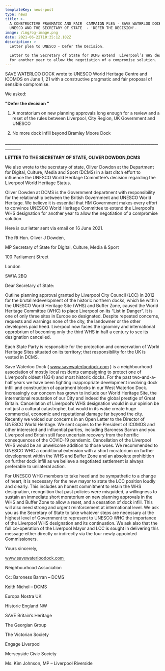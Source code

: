```yaml
---
templateKey: news-post
type: news
title: >-
  A CONSTRUCTIVE PRAGMATIC AND FAIR  CAMPAIGN PLEA - SAVE WATERLOO DOCK  TO
  UNESCO AND THE SECRETARY OF STATE  - 'DEFER THE DECISION'.  
image: /img/og-image.png
date: 2021-06-22T10:35:12.102Z
description: >
  Letter plea to UNESCO - Defer the Decision.

  Letter to the Secretary of State for DCMS extend  Liverpool’s WHS designation
  for another year to allow the negotiation of a compromise solution.
---
```

SAVE WATERLOO DOCK wrote to UNESCO World Heritage Centre and ICOMOS on June 1, 21 with a constructive pragmatic and fair proposal of  sensible compromise. 

We asked:

**"Defer the decision "**

1. A moratorium on new planning approvals long enough for a review and a reset of the rules between Liverpool, City Region, UK Government and UNESCO

2. No more dock infill beyond Bramley Moore Dock

\_\_\_\_\_\_\_\_\_\_\_\_\_\_\_\_\_\_\_\_\_\_\_\_\_\_\_\_\_\_\_\_\_\_\_\_\_\_\_\_\_\_\_\_\_\_\_\_\_\_\_\_\_\_\_\_\_\_\_\_\_\_\_\_\_\_\_\_\_\_\_\_\_\_\_\_\_\_\_\_\_\_\_\_\_\_



**LETTER TO THE SECRETARY OF STATE, OLIVER DOWDON,DCMS**

 We also wrote to the secretary of state, Oliver Dowdon at the Department for Digital, Culture, Media and Sport (DCMS) in  a last ditch effort to influence the UNESCO World Heritage Committee’s decision regarding the Liverpool World Heritage Status. 

Oliver Dowden at DCMS is the Government department with responsibility for the relationship between the British Government and UNESCO World Heritage. We believe it is essential that HM Government makes every effort to convince UNESCO World Heritage Committee to extend the Liverpool’s WHS designation for another year to allow the negotiation of a compromise solution.



Here is our letter sent via email on 16 June 2021.

The Rt Hon. Oliver J Dowden, 

MP Secretary of State for Digital, Culture, Media & Sport

100 Parliament Street 

London 

SW1A 2BQ 



Dear Secretary of State: 

Outline planning approval granted by Liverpool City Council (LCC) in 2012 for the brutal redevelopment of the historic northern docks, which lie within the UNESCO World Heritage Site (WHS) and Buffer Zone, caused the World Heritage Committee (WHC) to place Liverpool on its “List in Danger”. It is one of only three sites in Europe so designated. Despite repeated concerns, requests and warnings none of the city, the landowner or the other developers paid heed. Liverpool now faces the ignominy and international opprobrium of becoming only the third WHS in half a century to see its designation cancelled. 



Each State Party is responsible for the protection and conservation of World Heritage Sites situated on its territory; that responsibility for the UK is vested in DCMS. 



Save Waterloo Dock ( www.savewaterloodock.com ) is a neighbourhood association of mostly local residents campaigning to protect one of Liverpool’s oldest (1834) and most historic docks. For the past two-and-a-half years we have been fighting inappropriate development involving dock infill and construction of apartment blocks in our West Waterloo Dock. Increasingly our concern has grown to include our World Heritage Site, the international reputation of our City and indeed the global prestige of Great Britain. Cancellation of Liverpool’s WHS designation would in our opinion be not just a cultural catastrophe, but would in its wake create huge commercial, economic and reputational damage far beyond the city. Recently we voiced our concerns in an Open Letter to the Director of UNESCO World Heritage. We sent copies to the President of ICOMOS and other interested and influential parties, including Baroness Barran and you. Liverpool and Britain still face uncertain recovery from the horrific consequences of the COVID-19 pandemic. Cancellation of the Liverpool WHS would be an unwelcome addition to those woes. We recommended to UNESCO WHC a conditional extension with a short moratorium on further development within the WHS and Buffer Zone and an absolute prohibition on further dock infill as we believe a negotiated settlement is always preferable to unilateral action. 



For UNESCO WHC members to take heed and be sympathetic to a change of heart, it is necessary for the new mayor to state the LCC position loudly and clearly. This includes an honest commitment to retain the WHS designation, recognition that past policies were misguided, a willingness to sustain an immediate short moratorium on new planning approvals in the WHS and Buffer Zone to allow a reset, and a cessation of dock infill. This will also need strong and urgent reinforcement at international level. We ask you as the Secretary of State to take whatever steps are necessary at the highest level of Government to represent to UNESCO WHC the importance of the Liverpool WHS designation and its continuation. We ask also that the full co-operation of the Liverpool Mayor and LCC is sought in delivering this message either directly or indirectly via the four newly appointed Commissioners. 



Yours sincerely, 



www.savewaterloodock.com 

Neighbourhood Association 



Cc: Baroness Barran – DCMS 

Keith Nichol – DCMS 



Europa Nostra UK 

Historic England NW 

SAVE Britain’s Heritage 

The Georgian Group 

The Victorian Society 



Engage Liverpool 

Merseyside Civic Society 



Ms. Kim Johnson, MP – Liverpool Riverside
